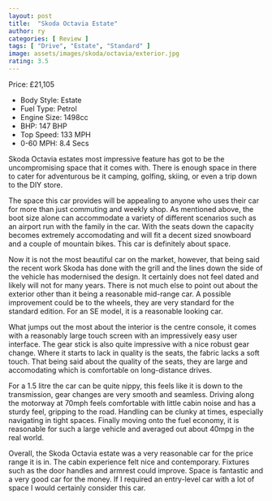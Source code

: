 ```yaml
---
layout: post
title:  "Skoda Octavia Estate"
author: ry
categories: [ Review ]
tags: [ "Drive", "Estate", "Standard" ]
image: assets/images/skoda/octavia/exterior.jpg
rating: 3.5
---
```


Price: £21,105

- Body Style: Estate
- Fuel Type: Petrol
- Engine Size: 1498cc
- BHP: 147 BHP
- Top Speed: 133 MPH
- 0-60 MPH: 8.4 Secs

Skoda Octavia estates most impressive feature has got to be the uncompromising space that it comes with. There is enough space in there to cater for adventurous be it camping, golfing, skiing, or even a trip down to the DIY store.

The space this car provides will be appealing to anyone who uses their car for more than just commuting and weekly shop. As mentioned above, the boot size alone can accommodate a variety of different scenarios such as an airport run with the family in the car. With the seats down the capacity becomes extremely accomodating and will fit a decent sized snowboard and a couple of mountain bikes. This car is definitely about space.

Now it is not the most beautiful car on the market, however, that being said the recent work Skoda has done with the grill and the lines down the side of the vehicle has modernised the design. It certainly does not feel dated and likely will not for many years. There is not much else to point out about the exterior other than it being a reasonable mid-range car. A possible improvement could be to the wheels, they are very standard for the standard edition. For an SE model, it is a reasonable looking car.

What jumps out the most about the interior is the centre console, it comes with a reasonably large touch screen with an impressively easy user interface. The gear stick is also quite impressive with a nice robust gear change. Where it starts to lack in quality is the seats, the fabric lacks a soft touch. That being said about the quality of the seats, they are large and accomodating which is comfortable on long-distance drives.

For a 1.5 litre the car can be quite nippy, this feels like it is down to the transmission, gear changes are very smooth and seamless. Driving along the motorway at 70mph feels comfortable with little cabin noise and has a sturdy feel, gripping to the road. Handling can be clunky at times, especially navigating in tight spaces. Finally moving onto the fuel economy, it is reasonable for such a large vehicle and averaged out about 40mpg in the real world.

Overall, the Skoda Octavia estate was a very reasonable car for the price range it is in. The cabin experience felt nice and contemporary. Fixtures such as the door handles and armrest could improve. Space is fantastic and a very good car for the money. If I required an entry-level car with a lot of space I would certainly consider this car.
